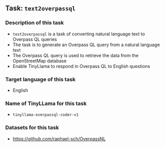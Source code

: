 ## Task: `text2overpassql`

### Description of this task

- `text2overpassql` is a task of converting natural language text to Overpass QL queries
- The task is to generate an Overpass QL query from a natural language text
- The Overpass QL query is used to retrieve the data from the OpenStreetMap database
- Enable TinyLlama to respond in Overpass QL to English questions

### Target language of this task

- English

### Name of TinyLLama for this task

- `tinyllama-overpassql-coder-v1`

### Datasets for this task

- https://github.com/raphael-sch/OverpassNL
